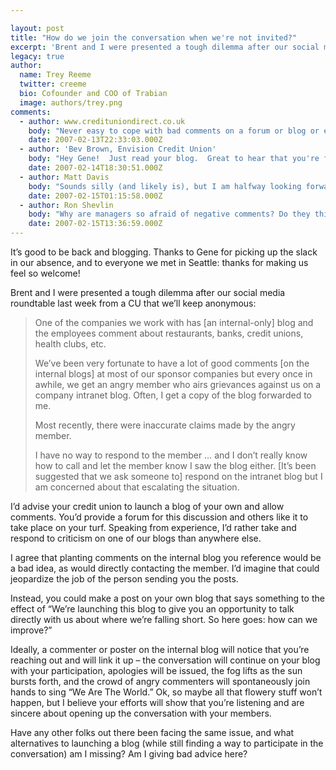 ```yaml
---

layout: post
title: "How do we join the conversation when we're not invited?"
excerpt: 'Brent and I were presented a tough dilemma after our social media roundtable last week from a CU that we'll keep anonymous'
legacy: true
author:
  name: Trey Reeme
  twitter: creeme
  bio: Cofounder and COO of Trabian
  image: authors/trey.png
comments:
  - author: www.credituniondirect.co.uk
    body: "Never easy to cope with bad comments on a forum or blog or email ... you can't win. The unhappy chap is bound to take offence however the issue is tackled.\r\n\r\nI sat through a very good presentation in a UK lawyers office (it was free - unusual for a law firm) which covered blogging and the challenges it presents.\r\n\r\nI checked their site out and it has a pile of interesting blog news stories that have caused various problems for the blogger or the company involved. The url is worth a look...\r\n\r\nhttp://www.out-law.com/default.aspx?page=29&terms=blog\r\n\r\nYes.. a UK law firm with a web site called out-law! I wish I had thought of that.\r\n\r\nSome of the stories are quite interesting if you have the time. They probably don't explain how to deal with bad comments - but at least they will show that \"stuff\" happens.\r\n\r\nMy advice - keep blogging. Do an online survey related to the article or a similar topic - publish the results and offer a prize for the best solution to address the issue if the comment proves to be justified. \r\n\r\nalex"
    date: 2007-02-13T22:33:03.000Z
  - author: 'Bev Brown, Envision Credit Union'
    body: "Hey Gene!  Just read your blog.  Great to hear that you're feeling better.  It's also fun to ready both your blog and Barry's.  Good competition between you guys.  And for the record, Barry's Twi name embarrassing....Yaw!  At Envision, we like you're better.  Take care and we look forward to more news.   "
    date: 2007-02-14T18:30:51.000Z
  - author: Matt Davis
    body: "Sounds silly (and likely is), but I am halfway looking forward to negative comments on my blog. Such comments afford me two tremendous opportunities: 1) To identify and address operations issues; and 2) To debunk misconceptions a reader may have about why we do what we do as a credit union. In either case I will be able to improve the perception of our credit union - whether that be because I have acted upon a valid concern or because I have set the record straight on what I tend to believe are extremely high standards of operations and integrity throughout our industry.\r\n\r\nKeep up the great work on the blog! I look forward to this blossoming into a network of constructive financial services/education conversations."
    date: 2007-02-15T01:15:58.000Z
  - author: Ron Shevlin
    body: "Why are managers so afraid of negative comments? Do they think that their members/customers expect perfection? \n\nC'mon -- nobody over the age of 12 expects perfection (and nobody under that age even thinks about these things).\n\nWhen [generally] satisfied happy customers read the ranting of irate customer, how do they react? Is it: 1) \"oh geez, I'd better pull all my business away from this firm\", or 2) \"this guy's a lunatic\"? My bet is on #2.\n\nSmart customers know the difference between \"real\" problems and the lone experience of one disgruntled customer.\n\nBecause so few financial institutions give their customers/members a forum to have an open and honest discussion, those who participate will feel a stronger connection to the firm -- simply because they had the opportunity to provide feedback and engage in a dialogue with the firm and other customers. \n\nAnd that emotional connection will be stronger than the rantings and complaints of any one disgruntled customer. "
    date: 2007-02-15T13:36:59.000Z
---
```


<p>It&#8217;s good to be back and blogging.  Thanks to Gene for picking up the slack in our absence, and to everyone we met in Seattle: thanks for making us feel so welcome!</p>
<p>Brent and I were presented a tough dilemma after our social media roundtable last week from a CU that we&#8217;ll keep anonymous:</p>
<blockquote><p>One of the companies we work with has [an internal-only] blog and the employees comment about restaurants, banks, credit unions, health clubs, etc.</p>
<p>We&#8217;ve been very fortunate to have a lot of good comments [on the internal blogs] at most of our sponsor companies but every once in awhile, we get an angry member who airs grievances against us on a company intranet blog.  Often, I get a copy of the blog forwarded to me.</p>
<p>Most recently, there were inaccurate claims made by the angry member.</p><p>I have no way to respond to the member &#8230; and I don&#8217;t really know how to call and let the member know I saw the blog either. [It&#8217;s been suggested that we ask someone to] respond on the intranet blog but I am concerned about that escalating the situation.</p></blockquote>
<p>I&#8217;d advise your credit union to launch a blog of your own and allow comments.  You&#8217;d provide a forum for this discussion and others like it to take place on your turf.  Speaking from experience, I&#8217;d rather take and respond to criticism on one of our blogs than anywhere else.</p>
<p>I agree that planting comments on the internal blog you reference would be a bad idea, as would directly contacting the member.  I&#8217;d imagine that could jeopardize the job of the person sending you the posts.</p>
<p>Instead, you could make a post on your own blog that says something to the effect of &#8220;We&#8217;re launching this blog to give you an opportunity to talk directly with us about where we&#8217;re falling short.  So here goes:  how can we improve?&#8221;</p>
<p>Ideally, a commenter or poster on the internal blog will notice that you&#8217;re reaching out and will link it up &#8211; the conversation will continue on your blog with your participation, apologies will be issued, the fog lifts as the sun bursts forth, and the crowd of angry commenters will spontaneously join hands to sing &#8220;We Are The World.&#8221;  Ok, so maybe all that flowery stuff won&#8217;t happen, but I believe your efforts will show that you&#8217;re listening and are sincere about opening up the conversation with your members.</p>
<p>Have any other folks out there been facing the same issue, and what alternatives to launching a blog (while still finding a way to participate in the conversation) am I missing?  Am I giving bad advice here?</p>
